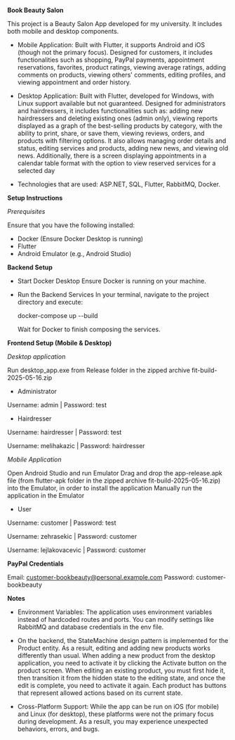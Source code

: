 __Book Beauty Salon__

This project is a Beauty Salon App developed for my university. It includes both mobile and desktop components.

* Mobile Application: Built with Flutter, it supports Android and iOS (though not the primary focus). Designed for customers, it includes functionalities such as shopping, PayPal payments, appointment reservations, favorites, product ratings, viewing average ratings, adding comments on products, viewing others' comments, editing profiles, and viewing appointment and order history.

* Desktop Application: Built with Flutter, developed for Windows, with Linux support available but not guaranteed. Designed for administrators and hairdressers, it includes functionalities such as: adding new hairdressers and deleting existing ones (admin only), viewing reports displayed as a graph of the best-selling products by category, with the ability to print, share, or save them, viewing reviews, orders, and products with filtering options. It also allows managing order details and status, editing services and products, adding new news, and viewing old news. Additionally, there is a screen displaying appointments in a calendar table format with the option to view reserved services for a selected day 

* Technologies that are used: ASP.NET, SQL, Flutter, RabbitMQ, Docker.

__Setup Instructions__

*Prerequisites*

Ensure that you have the following installed:

* Docker (Ensure Docker Desktop is running)
* Flutter
* Android Emulator (e.g., Android Studio)

**Backend Setup**

* Start Docker Desktop
	Ensure Docker is running on your machine.

* Run the Backend Services
	In your terminal, navigate to the project directory and execute:

	 docker-compose up --build 

	Wait for Docker to finish composing the services.

**Frontend Setup (Mobile & Desktop)**

_Desktop application_

  Run desktop_app.exe from Release folder in the zipped archive fit-build-2025-05-16.zip

 * Administrator
	
Username: admin | Password: test


* Hairdresser
  
Username: hairdresser | Password: test

Username: melihakazic	| Password: hairdresser

_Mobile Application_

Open Android Studio and run Emulator
Drag and drop the app-release.apk file (from flutter-apk folder in the zipped archive fit-build-2025-05-16.zip) into the Emulator, in order to install the application
Manually run the application in the Emulator

* User
  
Username: customer | Password: test

Username: zehrasekic | Password: customer

Username: lejlakovacevic | Password: customer

__PayPal Credentials__

Email: customer-bookbeauty@personal.example.com
Password: customer-bookbeauty

__Notes__

* Environment Variables: The application uses environment variables instead of hardcoded routes and ports. You can modify settings like RabbitMQ and database credentials in the env file.

* On the backend, the StateMachine design pattern is implemented for the Product entity. As a result, editing and adding new products works differently than usual. When adding a new product from the desktop application, you need to activate it by clicking the Activate button on the product screen. When editing an existing product, you must first hide it, then transition it from the hidden state to the editing state, and once the edit is complete, you need to activate it again. Each product has buttons that represent allowed actions based on its current state.

* Cross-Platform Support: While the app can be run on iOS (for mobile) and Linux (for desktop), these platforms were not the primary focus during development. As a result, you may experience unexpected behaviors, errors, and bugs.

